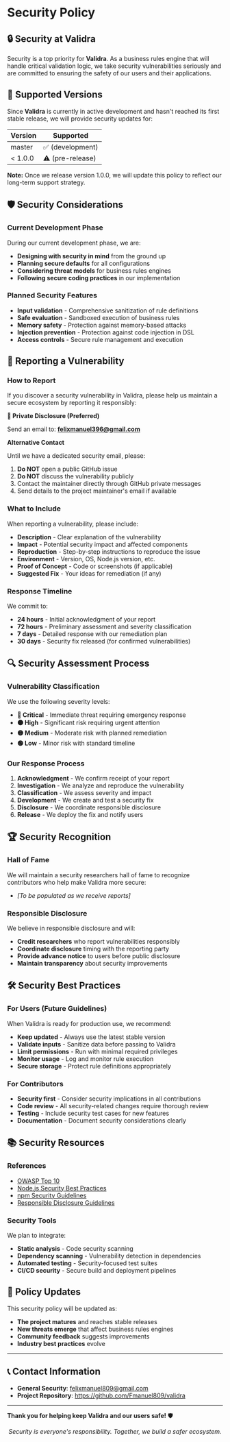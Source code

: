 # Security Policy

## 🔒 Security at Validra

Security is a top priority for **Validra**. As a business rules engine that will handle critical validation logic, we take security vulnerabilities seriously and are committed to ensuring the safety of our users and their applications.

## 🚨 Supported Versions

Since **Validra** is currently in active development and hasn't reached its first stable release, we will provide security updates for:

| Version | Supported          |
| ------- | ------------------ |
| master  | ✅ (development)   |
| < 1.0.0 | ⚠️ (pre-release)   |

**Note:** Once we release version 1.0.0, we will update this policy to reflect our long-term support strategy.

## 🛡️ Security Considerations

### Current Development Phase

During our current development phase, we are:

- **Designing with security in mind** from the ground up
- **Planning secure defaults** for all configurations
- **Considering threat models** for business rules engines
- **Following secure coding practices** in our implementation

### Planned Security Features

- **Input validation** - Comprehensive sanitization of rule definitions
- **Safe evaluation** - Sandboxed execution of business rules
- **Memory safety** - Protection against memory-based attacks
- **Injection prevention** - Protection against code injection in DSL
- **Access controls** - Secure rule management and execution

## 📢 Reporting a Vulnerability

### How to Report

If you discover a security vulnerability in Validra, please help us maintain a secure ecosystem by reporting it responsibly:

**🔐 Private Disclosure (Preferred)**

Send an email to: **felixmanuel396@gmail.com**

**Alternative Contact**

Until we have a dedicated security email, please:
1. **Do NOT** open a public GitHub issue
2. **Do NOT** discuss the vulnerability publicly
3. Contact the maintainer directly through GitHub private messages
4. Send details to the project maintainer's email if available

### What to Include

When reporting a vulnerability, please include:

- **Description** - Clear explanation of the vulnerability
- **Impact** - Potential security impact and affected components
- **Reproduction** - Step-by-step instructions to reproduce the issue
- **Environment** - Version, OS, Node.js version, etc.
- **Proof of Concept** - Code or screenshots (if applicable)
- **Suggested Fix** - Your ideas for remediation (if any)

### Response Timeline

We commit to:

- **24 hours** - Initial acknowledgment of your report
- **72 hours** - Preliminary assessment and severity classification
- **7 days** - Detailed response with our remediation plan
- **30 days** - Security fix released (for confirmed vulnerabilities)

## 🔍 Security Assessment Process

### Vulnerability Classification

We use the following severity levels:

- **🔴 Critical** - Immediate threat requiring emergency response
- **🟠 High** - Significant risk requiring urgent attention
- **🟡 Medium** - Moderate risk with planned remediation
- **🟢 Low** - Minor risk with standard timeline

### Our Response Process

1. **Acknowledgment** - We confirm receipt of your report
2. **Investigation** - We analyze and reproduce the vulnerability
3. **Classification** - We assess severity and impact
4. **Development** - We create and test a security fix
5. **Disclosure** - We coordinate responsible disclosure
6. **Release** - We deploy the fix and notify users

## 🏆 Security Recognition

### Hall of Fame

We will maintain a security researchers hall of fame to recognize contributors who help make Validra more secure:

- *[To be populated as we receive reports]*

### Responsible Disclosure

We believe in responsible disclosure and will:

- **Credit researchers** who report vulnerabilities responsibly
- **Coordinate disclosure** timing with the reporting party
- **Provide advance notice** to users before public disclosure
- **Maintain transparency** about security improvements

## 🛠️ Security Best Practices

### For Users (Future Guidelines)

When Validra is ready for production use, we recommend:

- **Keep updated** - Always use the latest stable version
- **Validate inputs** - Sanitize data before passing to Validra
- **Limit permissions** - Run with minimal required privileges
- **Monitor usage** - Log and monitor rule execution
- **Secure storage** - Protect rule definitions appropriately

### For Contributors

- **Security first** - Consider security implications in all contributions
- **Code review** - All security-related changes require thorough review
- **Testing** - Include security test cases for new features
- **Documentation** - Document security considerations clearly

## 📚 Security Resources

### References

- [OWASP Top 10](https://owasp.org/www-project-top-ten/)
- [Node.js Security Best Practices](https://nodejs.org/en/docs/guides/security/)
- [npm Security Guidelines](https://docs.npmjs.com/security)
- [Responsible Disclosure Guidelines](https://cheatsheetseries.owasp.org/cheatsheets/Vulnerability_Disclosure_Cheat_Sheet.html)

### Security Tools

We plan to integrate:

- **Static analysis** - Code security scanning
- **Dependency scanning** - Vulnerability detection in dependencies
- **Automated testing** - Security-focused test suites
- **CI/CD security** - Secure build and deployment pipelines

## 🔄 Policy Updates

This security policy will be updated as:

- **The project matures** and reaches stable releases
- **New threats emerge** that affect business rules engines
- **Community feedback** suggests improvements
- **Industry best practices** evolve

---

## 📞 Contact Information

- **General Security**: felixmanuel809@gmail.com
- **Project Repository**: https://github.com/Fmanuel809/validra

---

**Thank you for helping keep Validra and our users safe!** 🛡️

<div align="center">
<em>Security is everyone's responsibility. Together, we build a safer ecosystem.</em>
</div>
